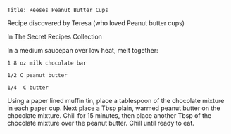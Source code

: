 ~~~ recipe-info
Title: Reeses Peanut Butter Cups
~~~

Recipe discovered by Teresa (who loved Peanut butter cups)

In The Secret Recipes Collection

In a medium saucepan over low heat, melt together:

~~~ recipe-ingredients
1 8 oz milk chocolate bar

1/2 C peanut butter

1/4  C butter
~~~

Using a paper lined muffin tin, place a tablespoon of the chocolate mixture in each paper cup. Next
place a Tbsp plain, warmed peanut butter on the chocolate mixture. Chill for 15 minutes, then place
another Tbsp of the chocolate mixture over the peanut butter. Chill until ready to eat.
